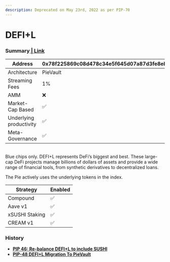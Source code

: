```yaml
---
description: Deprecated on May 23rd, 2022 as per PIP-70
---
```


# DEFI+L

### Summary[ | Link](https://www.piedao.org/#/pie/0x78f225869c08d478c34e5f645d07a87d3fe8eb78) 

| Address                 | 0x78f225869c08d478c34e5f645d07a87d3fe8eb78 |
| ----------------------- | ------------------------------------------ |
| Architecture            | PieVault                                   |
| Streaming Fees          | 1%                                         |
| AMM                     | ❌                                          |
| Market-Cap Based        | ✅                                          |
| Underlying productivity | ✅                                          |
| Meta-Governance         | ✅                                          |

\
Blue chips only. DEFI+L represents DeFi’s biggest and best. These large-cap DeFi projects manage billions of dollars of assets and provide a wide range of financial tools, from synthetic derivatives to decentralized loans.

The Pie actively uses the underlying tokens in the index.

| Strategy       | Enabled |
| -------------- | ------- |
| Compound       | ✅       |
| Aave v1        | ✅       |
| xSUSHI Staking | ✅       |
| CREAM v1       | ✅       |

### History

* ****[**PIP 46: Re-balance DEFI+L to include SUSHI**](https://forum.piedao.org/t/pip-46-re-balance-defi-l-to-include-sushi-and-yass-sub-pie/403)****
* ****[**PIP-48 DEFI+L Migration To PieVault** ](https://forum.piedao.org/t/pip-48-defi-l-migration-to-pievault/542)****
